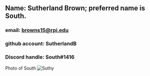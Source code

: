 ## Name: Sutherland Brown; preferred name is South. 
### email: browns15@rpi.edu
### github account: SutherlandB
### Discord handle: South#1416
Photo of South ![Suthy](Suthy.png)

